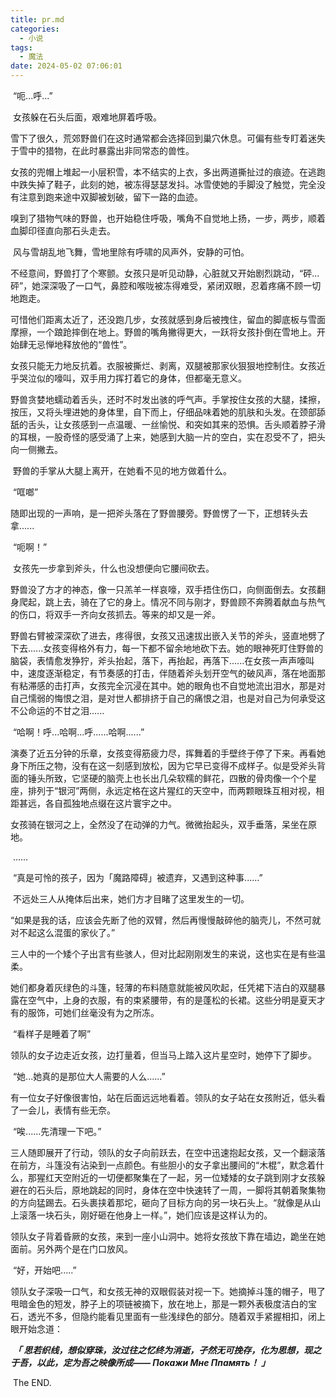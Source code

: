 ```yaml
---
title: pr.md
categories:
  - 小说
tags:
  - 魔法
date: 2024-05-02 07:06:01
---
```


​	“呃...呼...”

​	女孩躲在石头后面，艰难地屏着呼吸。

​	雪下了很久，荒郊野兽们在这时通常都会选择回到巢穴休息。可偏有些专盯着迷失于雪中的猎物，在此时暴露出非同常态的兽性。

​	女孩的兜帽上堆起一小层积雪，本不结实的上衣，多出两道撕扯过的痕迹。在逃跑中跌失掉了鞋子，此刻的她，被冻得瑟瑟发抖。冰雪使她的手脚没了触觉，完全没有注意到跑来途中双脚被划破，留下一路的血迹。

​	嗅到了猎物气味的野兽，也开始稳住呼吸，嘴角不自觉地上扬，一步，两步，顺着血脚印径直向那石头走去。

​	风与雪胡乱地飞舞，雪地里除有呼啸的风声外，安静的可怕。

​	不经意间，野兽打了个寒颤。女孩只是听见动静，心脏就又开始剧烈跳动，“砰...砰”，她深深吸了一口气，鼻腔和喉咙被冻得难受，紧闭双眼，忍着疼痛不顾一切地跑走。

​	可惜他们距离太近了，还没跑几步，女孩就感到身后被拽住，留血的脚底板与雪面摩擦，一个踉跄摔倒在地上。野兽的嘴角撇得更大，一跃将女孩扑倒在雪地上。开始肆无忌惮地释放他的“兽性”。

​	女孩只能无力地反抗着。衣服被撕烂、剥离，双腿被那家伙狠狠地控制住。女孩近乎哭泣似的嚎叫，双手用力挥打着它的身体，但都毫无意义。

​	野兽贪婪地蠕动着舌头，还时不时发出骇的呼气声。手掌按住女孩的大腿，揉擦，按压，又将头埋进她的身体里，自下而上，仔细品味着她的肌肤和头发。在颈部舔舐的舌头，让女孩感到一点温暖、一丝愉悦、和突如其来的恐惧。舌头顺着脖子滑的耳根，一股奇怪的感受涌了上来，她感到大脑一片的空白，实在忍受不了，把头向一侧撇去。

​	野兽的手掌从大腿上离开，在她看不见的地方做着什么。

​	“哐啷”

​	随即出现的一声响，是一把斧头落在了野兽腰旁。野兽愣了一下，正想转头去拿......

​	“呃啊！”

​	女孩先一步拿到斧头，什么也没想便向它腰间砍去。

​	野兽没了方才的神态，像一只羔羊一样哀嚎，双手捂住伤口，向侧面倒去。女孩翻身爬起，跳上去，骑在了它的身上。情况不同与刚才，野兽顾不奔腾着献血与热气的伤口，将双手一齐向女孩抓去。等来的却又是一斧。

​	野兽右臂被深深砍了进去，疼得很，女孩又迅速拔出嵌入关节的斧头，竖直地劈了下去......女孩变得格外有力，每一下都不留余地地砍下去。她的眼神死盯住野兽的脑袋，表情愈发狰狞，斧头抬起，落下，再抬起，再落下......在女孩一声声嚎叫中，速度逐渐稳定，有节奏感的打击，伴随着斧头划开空气的破风声，落在地面那有粘滞感的击打声，女孩完全沉浸在其中。她的眼角也不自觉地流出泪水，那是对自己懦弱的悔恨之泪，是对世人都排挤于自己的痛恨之泪，也是对自己为何承受这不公命运的不甘之泪......

​	“哈啊！呼...哈啊...呼......哈啊......”

​	演奏了近五分钟的乐章，女孩变得筋疲力尽，挥舞着的手壁终于停了下来。再看她身下所压之物，没有在这一刻感到放松，因为它早已变得不成样子。似是受斧头背面的锤头所致，它坚硬的脑壳上也长出几朵软糯的鲜花，四散的骨肉像一个个星座，排列于“银河”两侧，永远定格在这片猩红的天空中，而两颗眼珠互相对视，相距甚远，各自孤独地点缀在这片寰宇之中。

​	女孩骑在银河之上，全然没了在动弹的力气。微微抬起头，双手垂落，呆坐在原地。

​	......

​	“真是可怜的孩子，因为「魔路障碍」被遗弃，又遇到这种事......”

​	不远处三人从掩体后出来，她们方才目睹了这里发生的一切。

​	“如果是我的话，应该会先断了他的双臂，然后再慢慢敲碎他的脑壳儿，不然可就对不起这么混蛋的家伙了。”

​	三人中的一个矮个子出言有些骇人，但对比起刚刚发生的来说，这也实在是有些温柔。	

​	她们都身着灰绿色的斗篷，轻薄的布料随意就能被风吹起，任凭裙下洁白的双腿暴露在空气中，上身的衣服，有的束紧腰带，有的是蓬松的长裙。这些分明是夏天才有的服饰，可她们丝毫没有为之所冻。

​	“看样子是睡着了啊”

​	领队的女子边走近女孩，边打量着，但当马上踏入这片星空时，她停下了脚步。

​	“她...她真的是那位大人需要的人么......”

​	有一位女子好像很害怕，站在后面远远地看着。领队的女子站在女孩附近，低头看了一会儿，表情有些无奈。

​	“唉......先清理一下吧。”

​	三人随即展开了行动，领队的女子向前跃去，在空中迅速抱起女孩，又一个翻滚落在前方，斗篷没有沾染到一点颜色。有些胆小的女子拿出腰间的“木棍”，默念着什么，那猩红天空附近的一切便都聚集在了一起，另一位矮矮的女子跳到刚才女孩躲避在的石头后，原地跳起的同时，身体在空中快速转了一周，一脚将其朝着聚集物的方向猛踢去。石头裹挟着那坨，砸向了目标方向的另一块石头上。“就像是从山上滚落一块石头，刚好砸在他身上一样。”，她们应该是这样认为的。

​	领队女子背着昏厥的女孩，来到一座小山洞中。她将女孩放下靠在墙边，跪坐在她面前。另外两个是在门口放风。

​	“好，开始吧.....”

​	领队女子深吸一口气，和女孩无神的双眼假装对视一下。她摘掉斗篷的帽子，甩了甩暗金色的短发，脖子上的项链被摘下，放在地上，那是一颗外表极度洁白的宝石，透光不多，但隐约能看见里面有一些浅绿色的部分。随着双手紧握相扣，闭上眼开始念道：

​	***「	思若织线，想似穿珠，汝过往之忆终为消逝，孑然无可挽存，化为思想，现之于吾，以此，定为吾之映像所成—— Покажи Мне Ппамять！	」***

​	The END.